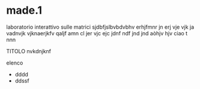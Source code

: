 # made.1
laboratorio interattivo sulle matrici 
sjdbfjslbvbdvbhv erhjfmnr jn erj vje vjk ja vadnvjk vjknaerjkfv qaljf amn cl jer vjc ejc jdnf ndf jnd jnd aòhjv hjv ciao  t
nnn

TITOLO
nvkdnjknf

elenco
- dddd
- ddssf

